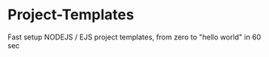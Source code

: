 # Project-Templates
Fast setup NODEJS / EJS project templates, from zero to "hello world" in 60 sec
